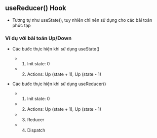 ## useReducer() Hook

- Tương tự như useState(), tuy nhiên chỉ nên sử dụng cho các bài toán phức tạp

### Ví dụ với bài toán Up/Down

- Các bước thực hiện khi sử dụng useState()

  - 1. Init state: 0
  - 2. Actions: Up (state + 1), Up (state - 1)

- Các bước thực hiện khi sử dụng useReducer()
  - 1. Init state: 0
  - 2. Actions: Up (state + 1), Up (state - 1)
  - 3. Reducer
  - 4. Dispatch
